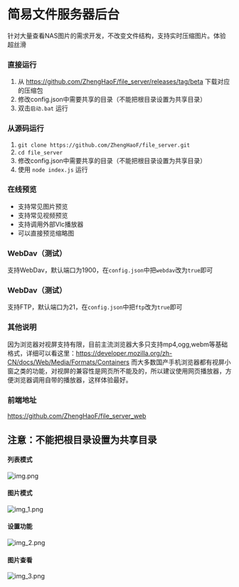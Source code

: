 # 简易文件服务器后台
针对大量查看NAS图片的需求开发，不改变文件结构，支持实时压缩图片。体验超丝滑
### 直接运行
1. 从 https://github.com/ZhengHaoF/file_server/releases/tag/beta 下载对应的压缩包
2. 修改config.json中需要共享的目录（不能把根目录设置为共享目录）
3. 双击`启动.bat` 运行

### 从源码运行
1. `git clone https://github.com/ZhengHaoF/file_server.git`
2. `cd file_server`
3. 修改config.json中需要共享的目录（不能把根目录设置为共享目录）
4. 使用 `node index.js` 运行

### 在线预览
- 支持常见图片预览
- 支持常见视频预览
- 支持调用外部Vlc播放器
- 可以直接预览缩略图

### WebDav（测试）
支持WebDav，默认端口为1900，在`config.json`中把`webdav`改为`true`即可

### WebDav（测试）
支持FTP，默认端口为21，在`config.json`中把`ftp`改为`true`即可

### 其他说明
因为浏览器对视屏支持有限，目前主流浏览器大多只支持mp4,ogg,webm等基础格式，详细可以看这里：https://developer.mozilla.org/zh-CN/docs/Web/Media/Formats/Containers
而大多数国产手机浏览器都有视屏小窗之类的功能，对视屏的兼容性是网页所不能及的，所以建议使用网页播放器，方便浏览器调用自带的播放器，这样体验最好。


### 前端地址
https://github.com/ZhengHaoF/file_server_web

## 注意：不能把根目录设置为共享目录

#### 列表模式
![img.png](img%2Fimg.jpg)
#### 图片模式
![img_1.png](img%2Fimg1.jpg)
#### 设置功能
![img_2.png](img%2Fimg2.jpg)
#### 图片查看
![img_3.png](img%2Fimg3.jpg)
